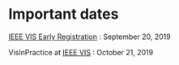 # Important dates

[IEEE VIS Early Registration](http://ieeevis.org/year/2019/info/registration/conference-registration)
: September 20, 2019

VisInPractice at [IEEE VIS](http://ieeevis.org)
: October 21, 2019

<!-- ## Workshop

Half-day workshop
: October 2, 2017

## Panel

Increasing the Impact of Visualization Research
: October 3, 2017

## Posters

VIS main poster session
: October 4, 2017 -->